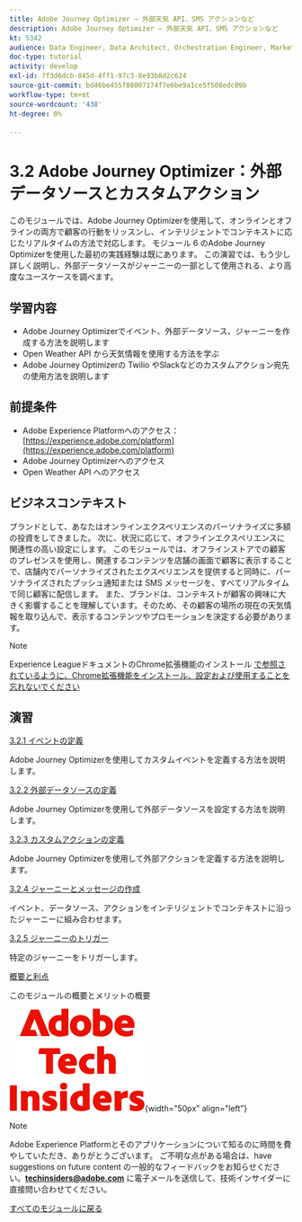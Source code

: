 ```yaml
---
title: Adobe Journey Optimizer – 外部天気 API、SMS アクションなど
description: Adobe Journey Optimizer – 外部天気 API、SMS アクションなど
kt: 5342
audience: Data Engineer, Data Architect, Orchestration Engineer, Marketer
doc-type: tutorial
activity: develop
exl-id: 7f3d6dcb-845d-4ff1-97c3-8e93b8d2c624
source-git-commit: bd46be455f88007174f7e6be9a1ce5f508edc09b
workflow-type: tm+mt
source-wordcount: '438'
ht-degree: 0%

---
```


# 3.2 Adobe Journey Optimizer：外部データソースとカスタムアクション

このモジュールでは、Adobe Journey Optimizerを使用して、オンラインとオフラインの両方で顧客の行動をリッスンし、インテリジェントでコンテキストに応じたリアルタイムの方法で対応します。 モジュール 6 のAdobe Journey Optimizerを使用した最初の実践経験は既にあります。 この演習では、もう少し詳しく説明し、外部データソースがジャーニーの一部として使用される、より高度なユースケースを調べます。

## 学習内容

- Adobe Journey Optimizerでイベント、外部データソース、ジャーニーを作成する方法を説明します
- Open Weather API から天気情報を使用する方法を学ぶ
- Adobe Journey Optimizerの Twilio やSlackなどのカスタムアクション宛先の使用方法を説明します

## 前提条件

- Adobe Experience Platformへのアクセス：[https://experience.adobe.com/platform](https://experience.adobe.com/platform)
- Adobe Journey Optimizerへのアクセス
- Open Weather API へのアクセス

## ビジネスコンテキスト

ブランドとして、あなたはオンラインエクスペリエンスのパーソナライズに多額の投資をしてきました。 次に、状況に応じて、オフラインエクスペリエンスに関連性の高い設定にします。
このモジュールでは、オフラインストアでの顧客のプレゼンスを使用し、関連するコンテンツを店舗の画面で顧客に表示することで、店舗内でパーソナライズされたエクスペリエンスを提供すると同時に、パーソナライズされたプッシュ通知または SMS メッセージを、すべてリアルタイムで同じ顧客に配信します。
また、ブランドは、コンテキストが顧客の興味に大きく影響することを理解しています。そのため、その顧客の場所の現在の天気情報を取り込んで、表示するコンテンツやプロモーションを決定する必要があります。

>[!NOTE]
>
>Experience LeagueドキュメントのChrome拡張機能のインストール [ で参照されているように、Chrome拡張機能をインストール、設定および使用することを忘れないでください ](../../gettingstarted/gettingstarted/ex1.md)

## 演習

[3.2.1 イベントの定義](./ex1.md)

Adobe Journey Optimizerを使用してカスタムイベントを定義する方法を説明します。

[3.2.2 外部データソースの定義](./ex2.md)

Adobe Journey Optimizerを使用して外部データソースを設定する方法を説明します。

[3.2.3 カスタムアクションの定義](./ex3.md)

Adobe Journey Optimizerを使用して外部アクションを定義する方法を説明します。

[3.2.4 ジャーニーとメッセージの作成](./ex4.md)

イベント、データソース、アクションをインテリジェントでコンテキストに沿ったジャーニーに組み合わせます。

[3.2.5 ジャーニーのトリガー](./ex5.md)

特定のジャーニーをトリガーします。

[概要と利点](./summary.md)

このモジュールの概要とメリットの概要

![ 技術インサイダー ](./../../../assets/images/techinsiders.png){width="50px" align="left"}

>[!NOTE]
>
>Adobe Experience Platformとそのアプリケーションについて知るのに時間を費やしていただき、ありがとうございます。 ご不明な点がある場合は、have suggestions on future content の一般的なフィードバックをお知らせください。**techinsiders@adobe.com** に電子メールを送信して、技術インサイダーに直接問い合わせてください。

[すべてのモジュールに戻る](../../../overview.md)
